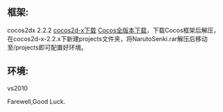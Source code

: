 ## 框架:

cocos2dx 2.2.2   [cocos2d-x下载](https://cocos2d-x.org/download) [Cocos全版本下载](https://github.com/fusijie/Cocos-Resource "Cocos 资料大全（全版本）")，下载Cocos框架后解压，在cocos2d-x-2.2.x下新建projects文件夹，将NarutoSenki.rar解压后移动至/projects即可配置好环境。
## 环境:

vs2010

Farewell,Good Luck.
